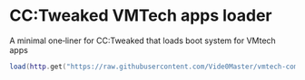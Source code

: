 # CC:Tweaked VMTech apps loader

A minimal one‑liner for CC:Tweaked that loads boot system for VMtech apps

```lua
load(http.get("https://raw.githubusercontent.com/Vide0Master/vmtech-computercraft-apps/main/INIT.lua").readAll())()
```